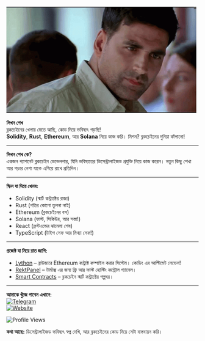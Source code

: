 ![Profile Banner](https://raw.githubusercontent.com/likhonsh3ikh/likhonsh3ikh/refs/heads/main/tenor.gif)  

**লিখন শেখ**  
ব্লকচেইনের খেলায় মেতে আছি, কোড দিয়ে ভবিষ্যৎ গড়ছি!  
**Solidity**, **Rust**, **Ethereum**, আর **Solana** নিয়ে কাজ করি। মিশন? ব্লকচেইনের দুনিয়া কাঁপানো!  

---

**লিখন শেখ কে?**  
একজন প্যাশনেট ব্লকচেইন ডেভেলপার, যিনি ভবিষ্যতের ডিসেন্ট্রালাইজড প্রযুক্তি নিয়ে কাজ করেন। নতুন কিছু শেখা আর গড়ার নেশা যাকে এগিয়ে রাখে প্রতিদিন।  

---

**স্কিল যা দিয়ে খেলব:**  
- Solidity (স্মার্ট কন্ট্রাক্টের রাজা)  
- Rust (গতির কোনো তুলনা নাই)  
- Ethereum (ব্লকচেইনের বস)  
- Solana (ফাস্ট, সিকিউর, আর সস্তা!)  
- React (ফ্রন্টএন্ডের ঝামেলা শেষ)  
- TypeScript (টাইপ সেফ আর মিথ্যা সেফ!)  

---

**প্রজেক্ট যা নিয়ে রাত জাগি:**  
- [Lython](https://github.com/Livenium/Lython) – ব্রাউজারে Ethereum কন্ট্রাক্ট কম্পাইল করার সিস্টেম। কোডিং এর আল্টিমেট লেভেল!  
- [RektPanel](https://github.com/Rekt-Developer/RektPanel) – টার্মাক্স এর জন্য ফ্রি আর ফাস্ট হোস্টিং কন্ট্রোল প্যানেল।  
- [Smart Contracts](https://github.com/Rekt-Developer/smart-contracts) – ব্লকচেইন স্মার্ট কন্ট্রাক্টের গল্পঘর।  

---

**আমাকে খুঁজে পাবেন এখানে:**  
[![Telegram](https://img.shields.io/badge/Telegram-2CA5E0?style=for-the-badge&logo=telegram&logoColor=white)](https://t.me/likhondev)  
[![Website](https://img.shields.io/badge/Website-000000?style=for-the-badge&logo=About.me&logoColor=white)](https://likhon.dev)  

![Profile Views](https://komarev.com/ghpvc/?username=likhonsh3ikh&style=flat-square)  

**কথা আছে:** ডিসেন্ট্রালাইজড ভবিষ্যৎ স্বপ্ন দেখি, আর ব্লকচেইনের কোড দিয়ে সেটা বাস্তবায়ন করি।
